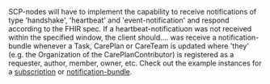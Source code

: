 SCP-nodes will have to implement the capability to receive notifications of type 'handshake', 'heartbeat' and 'event-notification' and respond according to the FHIR spec. If a heartbeat-notificatiuon was not received within the specified window, the client should.... was  receive a notification-bundle whenever a Task, CarePlan or CareTeam is updated where 'they' (e.g. the Organization of the CarePlanContributor) is registered as a requester, author, member, owner, etc. 
Check out the example instances for a [subscription](Subscription-cps-sub-hospitalx.json.html) or [notification-bundle](Bundle-notification-hospitalx-01.json.html).